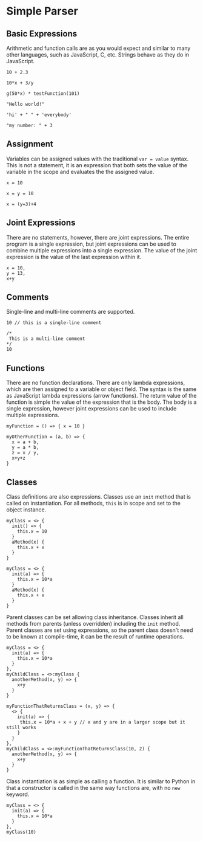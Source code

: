 # Simple Parser

## Basic Expressions
Arithmetic and function calls are as you would expect and similar to many other languages, such as JavaScript, C, etc. Strings behave as they do in JavaScript.
```
10 + 2.3
```
```
10*x + 3/y
```
```
g(50*x) * testFunction(101)
```
```
"Hello world!"
```
```
'hi' + " " + 'everybody'
```
```
"my number: " + 3
```

## Assignment
Variables can be assigned values with the traditional `var = value` syntax. This is not a statement, it is an expression that both sets the value of the variable in the scope and evaluates the the assigned value.
```
x = 10
```
```
x = y = 10
```
```
x = (y=3)+4
```

## Joint Expressions
There are no statements, however, there are joint expressions. The entire program is a single expression, but joint expressions can be used to combine multiple expressions into a single expression. The value of the joint expression is the value of the last expression within it.
```
x = 10,
y = 13,
x+y
```
## Comments
Single-line and multi-line comments are supported.
```
10 // this is a single-line comment
```
```
/*
 This is a multi-line comment
*/
10
```

## Functions
There are no function declarations. There are only lambda expressions, which are then assigned to a variable or object field. The syntax is the same as JavaScript lambda expressions (arrow functions). The return value of the function is simple the value of the expression that is the body. The body is a single expression, however joint expressions can be used to include multiple expressions.
```
myFunction = () => { x = 10 }
```
```
myOtherFunction = (a, b) => {
  x = a + b,
  y = a * b,
  z = x / y,
  x+y+z
}
```

## Classes
Class definitions are also expressions. Classes use an `init` method that is called on instantiation. For all methods, `this` is in scope and set to the object instance.
```
myClass = <> {
  init() => {
    this.x = 10
  }
  aMethod(x) {
    this.x + x
  }
}
```
```
myClass = <> {
  init(a) => {
    this.x = 10*a
  }
  aMethod(x) {
    this.x + x
  }
}
```
Parent classes can be set allowing class inheritance. Classes inherit all methods from parents (unless overridden) including the `init` method. Parent classes are set using expressions, so the parent class doesn't need to be known at compile-time, it can be the result of runtime operations.
```
myClass = <> {
  init(a) => {
    this.x = 10*a
  }
},
myChildClass = <>:myClass {
  anotherMethod(x, y) => {
    x+y
  }
}
```
```
myFunctionThatReturnsClass = (x, y) => {
  <> {
    init(a) => {
     this.x = 10*a + x + y // x and y are in a larger scope but it still works
    }
  }
},
myChildClass = <>:myFunctionThatReturnsClass(10, 2) {
  anotherMethod(x, y) => {
    x+y
  }
}
```
Class instantiation is as simple as calling a function. It is similar to Python in that a constructor is called in the same way functions are, with no `new` keyword.
```
myClass = <> {
  init(a) => {
    this.x = 10*a
  }
},
myClass(10)
```
